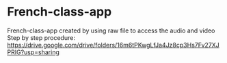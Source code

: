 # French-class-app
 French-class-app created by using raw file to access the audio and video
Step by step procedure:
         https://drive.google.com/drive/folders/16m6tPKwgLfJa4Jz8cp3Hs7Fv27XJPRIG?usp=sharing
         
